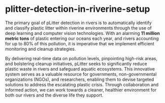 # plitter-detection-in-riverine-setup
The primary goal of pLitter detection in rivers is to automatically identify and classify plastic litter within riverine environments through the use of deep learning and computer vision technologies. With an alarming **11 million metric tons** of plastic entering our oceans each year, and rivers accounting for up to 80% of this pollution, it is imperative that we implement efficient monitoring and cleanup strategies.

By delivering real-time data on pollution levels, pinpointing high-risk areas, and bolstering cleanup initiatives, pLitter seeks to significantly reduce plastic waste in rivers and safeguard aquatic ecosystems. This innovative system serves as a valuable resource for governments, non-governmental organizations (NGOs), and researchers, enabling them to devise targeted solutions to address the escalating plastic crisis. Through collaboration and informed action, we can work towards a cleaner, healthier environment for both our rivers and the diverse life they support.
